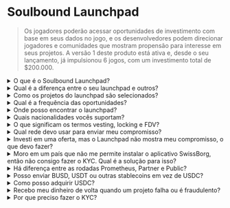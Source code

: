 # Soulbound Launchpad

> Os jogadores poderão acessar oportunidades de investimento com base em seus dados no jogo, e os desenvolvedores podem direcionar jogadores e comunidades que mostram propensão para interesse em seus projetos. A versão 1 deste produto está ativa e, desde o seu lançamento, já impulsionou 6 jogos, com um investimento total de $200.000.

<details>

<summary>O que é o Soulbound Launchpad?</summary>

O Soulbound Launchpad é uma plataforma que conecta jogadores a jogos que estão captando recursos com base em sua identidade digital. Ele permite que os desenvolvedores de jogos direcionem jogadores específicos usando suas identidades digitais e levantem fundos.

</details>

<details>

<summary>Qual é a diferença entre o seu launchpad e outros?</summary>

Os jogadores conectados ao Soulbound Launchpad por meio da rede de credenciais têm acesso a ofertas personalizadas de acordo com suas credenciais de jogos. Isso significa que um jogador de FPS tem mais chances de receber uma oportunidade relacionada a jogos de FPS.

</details>

<details>

<summary>Como os projetos do launchpad são selecionados?</summary>

O conselho de investimento realiza um processo de due diligence rigoroso em várias etapas, culminando em um relatório abrangente. No mercado privado (capital de risco, investidores-anjo), mantemos alguns dos relatórios de due diligence mais abrangentes e detalhados no setor de GameFi.

</details>

<details>

<summary>Qual é a frequência das oportunidades?</summary>

Nossa capacidade de aceitar projetos depende inteiramente da qualidade do fluxo de negócios. Portanto, consideramos apenas projetos que atendam a altos padrões de qualidade.

</details>

<details>

<summary>Onde posso encontrar o launchpad?</summary>

Você pode encontrar o launchpad [aqui](https://launchpad.xborg.com/).

</details>

<details>

<summary>Quais nacionalidades vocês suportam?</summary>

Nós suportamos os países suportados pela SwissBorg. A lista completa pode ser encontrada aqui: [https://swissborg.com/supported-countries](https://swissborg.com/supported-countries)

</details>

<details>

<summary>O que significam os termos vesting, locking e FDV?</summary>

* **Vesting** se refere ao período durante o qual os tokens são distribuídos.
* **Locking** se refere ao período durante o qual os tokens são bloqueados.
* **FDV** se refere à avaliação de um token, calculada multiplicando seu preço pelo fornecimento máximo. (Fully Diluted Valuation)

</details>

<details>

<summary>Qual rede devo usar para enviar meu compromisso?</summary>

O compromisso é em USDC. O XBorg Launchpad suporta Arbitrum, Avalanche, Optimism, Polygon e Binance Smart Chain. Certifique-se de verificar as redes compatíveis antes do lançamento.

</details>

<details>

<summary>Investi em uma oferta, mas o Launchpad não mostra meu compromisso, o que devo fazer?</summary>

Se o Launchpad não mostrar o compromisso, por favor, abra um ticket de suporte no Discord.

</details>

<details>

<summary>Moro em um país que não me permite instalar o aplicativo SwissBorg, então não consigo fazer o KYC. Qual é a solução para isso?</summary>

No momento, só suportamos nacionalidades disponíveis no aplicativo SwissBorg. A XBorg está trabalhando ativamente na expansão de sua rede e, com o tempo, mais regiões e nacionalidades serão elegíveis para o KYC.

</details>

<details>

<summary>Há diferença entre as rodadas Prometheus, Partner e Public?</summary>

As rodadas em que os usuários são elegíveis variam de acordo com sua demografia. Os detentores de Prometheus recebem os maiores benefícios e não precisam pagar taxas, enquanto outras rodadas têm taxas e tamanhos de alocação diferentes.

</details>

<details>

<summary>Posso enviar BUSD, USDT ou outras stablecoins em vez de USDC?</summary>

Atualmente, só suportamos USDC.

</details>

<details>

<summary>Como posso adquirir USDC?</summary>

A SwissBorg é uma das melhores opções para adquirir USDC a partir de outras criptomoedas ou moedas fiduciárias.

</details>

<details>

<summary>Recebo meu dinheiro de volta quando um projeto falha ou é fraudulento?</summary>

Realizamos uma due diligence rigorosa nas oportunidades do launchpad da XBorg para limitar o número de projetos que falham.

Não será feito reembolso se for considerada culpa dos investidores.

</details>

<details>

<summary>Por que preciso fazer o KYC?</summary>

Para que a XBorg cumpra a jurisdição relevante em relação aos launchpads.

</details>